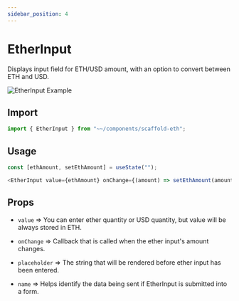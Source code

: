 ```yaml
---
sidebar_position: 4
---
```


# EtherInput

Displays input field for ETH/USD amount, with an option to convert between ETH and USD.

![EtherInput Example](/img/etherInput.png)

## Import

```ts
import { EtherInput } from "~~/components/scaffold-eth";
```

## Usage

```ts
const [ethAmount, setEthAmount] = useState("");

<EtherInput value={ethAmount} onChange={(amount) => setEthAmount(amount)} />;
```

## Props

- `value` => You can enter ether quantity or USD quantity, but value will be always stored in ETH.

- `onChange` => Callback that is called when the ether input's amount changes.

- `placeholder` => The string that will be rendered before ether input has been entered.

- `name` => Helps identify the data being sent if EtherInput is submitted into a form.
